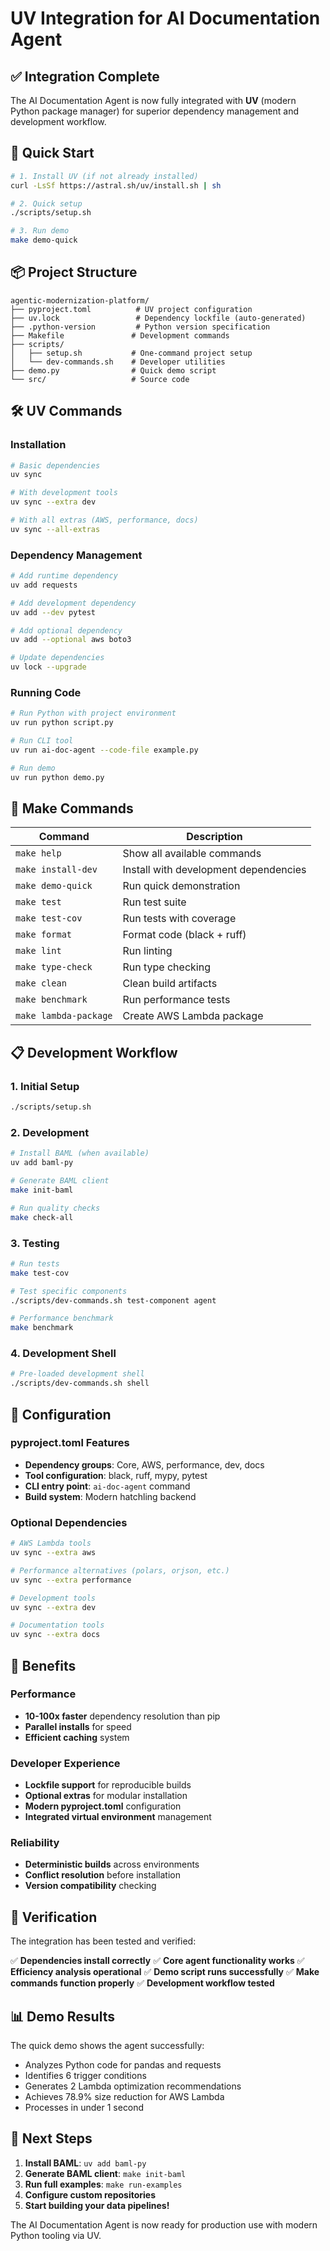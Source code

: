 # UV Integration for AI Documentation Agent

## ✅ Integration Complete

The AI Documentation Agent is now fully integrated with **UV** (modern Python package manager) for superior dependency management and development workflow.

## 🚀 Quick Start

```bash
# 1. Install UV (if not already installed)
curl -LsSf https://astral.sh/uv/install.sh | sh

# 2. Quick setup
./scripts/setup.sh

# 3. Run demo
make demo-quick
```

## 📦 Project Structure

```
agentic-modernization-platform/
├── pyproject.toml          # UV project configuration
├── uv.lock                 # Dependency lockfile (auto-generated)
├── .python-version         # Python version specification
├── Makefile               # Development commands
├── scripts/
│   ├── setup.sh           # One-command project setup
│   └── dev-commands.sh    # Developer utilities
├── demo.py                # Quick demo script
└── src/                   # Source code
```

## 🛠️ UV Commands

### Installation
```bash
# Basic dependencies
uv sync

# With development tools
uv sync --extra dev

# With all extras (AWS, performance, docs)
uv sync --all-extras
```

### Dependency Management
```bash
# Add runtime dependency
uv add requests

# Add development dependency
uv add --dev pytest

# Add optional dependency
uv add --optional aws boto3

# Update dependencies
uv lock --upgrade
```

### Running Code
```bash
# Run Python with project environment
uv run python script.py

# Run CLI tool
uv run ai-doc-agent --code-file example.py

# Run demo
uv run python demo.py
```

## 🎯 Make Commands

| Command | Description |
|---------|-------------|
| `make help` | Show all available commands |
| `make install-dev` | Install with development dependencies |
| `make demo-quick` | Run quick demonstration |
| `make test` | Run test suite |
| `make test-cov` | Run tests with coverage |
| `make format` | Format code (black + ruff) |
| `make lint` | Run linting |
| `make type-check` | Run type checking |
| `make clean` | Clean build artifacts |
| `make benchmark` | Run performance tests |
| `make lambda-package` | Create AWS Lambda package |

## 📋 Development Workflow

### 1. Initial Setup
```bash
./scripts/setup.sh
```

### 2. Development
```bash
# Install BAML (when available)
uv add baml-py

# Generate BAML client
make init-baml

# Run quality checks
make check-all
```

### 3. Testing
```bash
# Run tests
make test-cov

# Test specific components
./scripts/dev-commands.sh test-component agent

# Performance benchmark
make benchmark
```

### 4. Development Shell
```bash
# Pre-loaded development shell
./scripts/dev-commands.sh shell
```

## 🔧 Configuration

### pyproject.toml Features
- **Dependency groups**: Core, AWS, performance, dev, docs
- **Tool configuration**: black, ruff, mypy, pytest
- **CLI entry point**: `ai-doc-agent` command
- **Build system**: Modern hatchling backend

### Optional Dependencies
```bash
# AWS Lambda tools
uv sync --extra aws

# Performance alternatives (polars, orjson, etc.)
uv sync --extra performance

# Development tools
uv sync --extra dev

# Documentation tools
uv sync --extra docs
```

## 🎯 Benefits

### Performance
- **10-100x faster** dependency resolution than pip
- **Parallel installs** for speed
- **Efficient caching** system

### Developer Experience
- **Lockfile support** for reproducible builds
- **Optional extras** for modular installation
- **Modern pyproject.toml** configuration
- **Integrated virtual environment** management

### Reliability
- **Deterministic builds** across environments
- **Conflict resolution** before installation
- **Version compatibility** checking

## 🧪 Verification

The integration has been tested and verified:

✅ **Dependencies install correctly**
✅ **Core agent functionality works**
✅ **Efficiency analysis operational**
✅ **Demo script runs successfully**
✅ **Make commands function properly**
✅ **Development workflow tested**

## 📊 Demo Results

The quick demo shows the agent successfully:
- Analyzes Python code for pandas and requests
- Identifies 6 trigger conditions
- Generates 2 Lambda optimization recommendations
- Achieves 78.9% size reduction for AWS Lambda
- Processes in under 1 second

## 🚀 Next Steps

1. **Install BAML**: `uv add baml-py`
2. **Generate BAML client**: `make init-baml`
3. **Run full examples**: `make run-examples`
4. **Configure custom repositories**
5. **Start building your data pipelines!**

The AI Documentation Agent is now ready for production use with modern Python tooling via UV.
